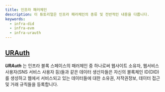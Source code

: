 ```yaml
---
title: 인프라 패러체인
description: 이 튜토리얼은 인프라 패러체인의 종류 및 전반적인 내용을 다룹니다.
keywords:
  - infra-did
  - infra-evm
  - infra-urauth
--- 
```


## [URAuth](./urauth.md)

_**URAuth**_ 는 인프라 블록 스페이스의 패러체인 중 하나로써 웹사이트 소유자, 웹서비스 사용자(SNS 서비스 사용자 등)들과 같은 데이터 생산자들은 자신의 블록체인 ID(DID)를 생성하고 웹에서 서비스되고 있는 데이터들에 대한 소유권, 저작권정보, 데이터 접근 및 거래 규칙들을 등록합니다.

